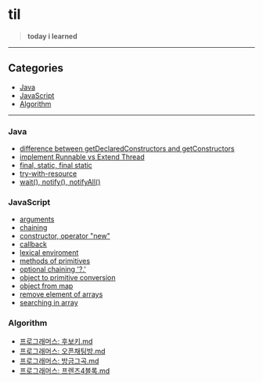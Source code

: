 # til

> <b>today i learned</b>

***

## Categories


- <a href="#Java">Java</a>
- <a href="#JavaScript">JavaScript</a>
- <a href="#Algorithm">Algorithm</a>

***

### Java


- <a href="https://github.com/sjsage522/til/blob/master/Java/difference-between-getDeclaredConstructors-and-getConstructors.md">difference between getDeclaredConstructors and getConstructors</a>
- <a href="https://github.com/sjsage522/til/blob/master/Java/ImplementRunnable-ExtendThread.md">implement Runnable vs Extend Thread</a>
- <a href="https://github.com/sjsage522/til/blob/master/Java/final%2Cstatic%2Cfinal-static.md">final, static, final static</a>
- <a href="https://github.com/sjsage522/til/blob/master/Java/try-with-resource.md">try-with-resource</a>
- <a href="https://github.com/sjsage522/til/blob/master/Java/wait()-notify()-notifyAll().md">wait(), notify(), notifyAll()</a>


### JavaScript

- <a href="https://github.com/sjsage522/til/blob/master/JavaScript/arguments.md">arguments</a>
- <a href="https://github.com/sjsage522/til/blob/master/JavaScript/chaining.md">chaining</a>
- <a href="https://github.com/sjsage522/til/blob/master/JavaScript/Constructor-operator-new.md">constructor, operator "new"</a>
- <a href="https://github.com/sjsage522/til/blob/master/JavaScript/callback.md">callback</a>
- <a href="https://github.com/sjsage522/til/blob/master/JavaScript/lexical-enviroment.md">lexical enviroment</a>
- <a href="https://github.com/sjsage522/til/blob/master/JavaScript/Methods-of-primitives.md">methods of primitives</a>
- <a href="https://github.com/sjsage522/til/blob/master/JavaScript/Optional-chaining.md">optional chaining '?.'</a>
- <a href="https://github.com/sjsage522/til/blob/master/JavaScript/Object-to-primitive-conversion.md">object to primitive conversion</a>
- <a href="https://github.com/sjsage522/til/blob/master/JavaScript/object-from-map.md">object from map</a>
- <a href="https://github.com/sjsage522/til/blob/master/JavaScript/remove-element-of-arrays.md">remove element of arrays</a>
- <a href="https://github.com/sjsage522/til/blob/master/JavaScript/searching-in-array.md">searching in array</a>

### Algorithm

- <a href="https://github.com/sjsage522/til/blob/master/algorithm/후보키.md">프로그래머스: 후보키.md</a>
- <a href="https://github.com/sjsage522/til/blob/master/algorithm/오픈채팅방.md">프로그래머스: 오픈채팅방.md</a>
- <a href="https://github.com/sjsage522/til/blob/master/algorithm/방금그곡.md">프로그래머스: 방금그곡.md</a>
- <a href="https://github.com/sjsage522/til/blob/master/algorithm/프렌즈4블록.md">프로그래머스: 프렌즈4블록.md</a>

